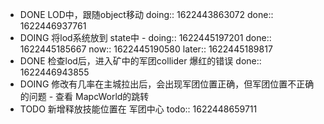 - DONE LOD中，跟随object移动
  doing:: 1622443863072
  done:: 1622446937761
- DOING 将lod系统放到 state中 -
  doing:: 1622445197201
  done:: 1622445185667
  now:: 1622445190580
  later:: 1622445189817
- DONE 检查lod后，进入矿中的军团collider 爆红的错误
  done:: 1622446943855
- DOING 修改有几率在主城拉出后，会出现军团位置正确，但军团位置不正确的问题 - 查看 MapcWorld的跳转
- TODO 新增释放技能位置在 军团中心
  todo:: 1622448659711